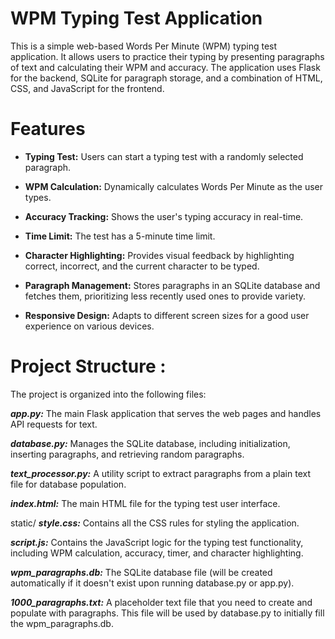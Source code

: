 # WPM Typing Test Application

This is a simple web-based Words Per Minute (WPM) typing test application. It allows users to practice their typing by presenting paragraphs of text and calculating their WPM and accuracy. The application uses Flask for the backend, SQLite for paragraph storage, and a combination of HTML, CSS, and JavaScript for the frontend.

# Features

- **Typing Test:** Users can start a typing test with a randomly selected paragraph.

- **WPM Calculation:** Dynamically calculates Words Per Minute as the user types.

- **Accuracy Tracking:** Shows the user's typing accuracy in real-time.

- **Time Limit:** The test has a 5-minute time limit.

- **Character Highlighting:** Provides visual feedback by highlighting correct, incorrect, and the current character  to be typed.

- **Paragraph Management:** Stores paragraphs in an SQLite database and fetches them, prioritizing less recently used ones to provide variety.

- **Responsive Design:** Adapts to different screen sizes for a good user experience on various devices.


# Project Structure :

The project is organized into the following files:

***app.py:*** The main Flask application that serves the web pages and handles API requests for text.

***database.py:*** Manages the SQLite database, including initialization, inserting paragraphs, and retrieving random paragraphs.

***text_processor.py:*** A utility script to extract paragraphs from a plain text file for database population.

***index.html:*** The main HTML file for the typing test user interface.

static/
***style.css:*** Contains all the CSS rules for styling the application.

***script.js:*** Contains the JavaScript logic for the typing test functionality, including WPM calculation, accuracy, timer, and character highlighting.

***wpm_paragraphs.db:*** The SQLite database file (will be created automatically if it doesn't exist upon running database.py or app.py).

***1000_paragraphs.txt:*** A placeholder text file that you need to create and populate with paragraphs. This file will be used by database.py to initially fill the wpm_paragraphs.db.
